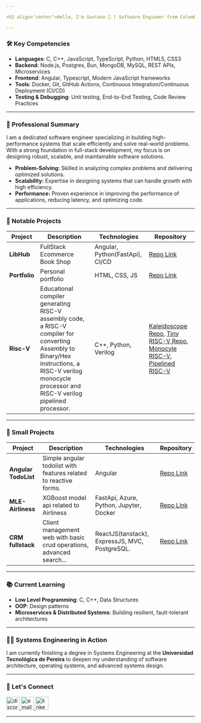 ```yaml
---

<h2 align="center">Hello, I'm Gustavo 👋 | Software Engineer from Colombia 🇨🇴</h2>

---
```


### 🛠 Key Competencies

- **Languages**: C, C++, JavaScript, TypeScript, Python, HTML5, CSS3
- **Backend**: Node.js, Postgres, Bun, MongoDB, MySQL, REST APIs, Microservices
- **Frontend**: Angular, Typescript, Modern JavaScript frameworks
- **Tools**: Docker, Git, GitHub Actions, Continuous Integration/Continuous Deployment (CI/CD)
- **Testing & Debugging**: Unit testing, End-to-End Testing, Code Review Practices

---

### 🚀 Professional Summary

I am a dedicated software engineer specializing in building high-performance systems that scale efficiently and solve real-world problems. With a strong foundation in full-stack development, my focus is on designing robust, scalable, and maintainable software solutions.

- **Problem-Solving:** Skilled in analyzing complex problems and delivering optimized solutions.
- **Scalability:** Expertise in designing systems that can handle growth with high efficiency.
- **Performance:** Proven experience in improving the performance of applications, reducing latency, and optimizing code.

---

### 🔧 Notable Projects

| Project            | Description                                                                 | Technologies                             | Repository                                      |
| ------------------ | --------------------------------------------------------------------------- | ---------------------------------------- | ----------------------------------------------- |
| **LibHub**         | FullStack Ecommerce Book Shop                                                | Angular, Python(FastApi), CI/CD          | [Repo Link](https://github.com/Areshkew/humble-project-ui)             |
| **Portfolio**      | Personal portfolio                    | HTML, CSS, JS                            | [Repo Link](https://areshkew.github.io/portfolio/)                     |
| **Risc-V** | Educational compiler generating RISC-V assembly code, a RISC-V compiler for converting Assembly to Binary/Hex instructions, a RISC-V verilog monocycle processor and RISC-V verilog pipelined processor. | C++, Python, Verilog                              | [Kaleidoscope Repo](https://github.com/Areshkew/kaleidoscope-riscv), [Tiny RISC-V Repo](https://github.com/Areshkew/tiny-risc-v), [Monocyle RISC-V](https://github.com/Areshkew/riscv32-verilog), [Pipelined RISC-V](https://github.com/Areshkew/riscv32-pipelined) |

---

### 🔧 Small Projects

| Project            | Description                                                                 | Technologies                             | Repository                                      |
| ------------------ | --------------------------------------------------------------------------- | ---------------------------------------- | ----------------------------------------------- |
| **Angular TodoList**         | Simple angular todolist with features related to reactive forms.                                               | Angular        | [Repo Link](https://github.com/Areshkew/taskmanagment)             |
| **MLE-Airliness**      | XGBoost model api related to Airliness                   | FastApi, Azure, Python, Jupyter, Docker                           | [Repo Link](https://github.com/Areshkew/MLE-Airlines)                     |
| **CRM fullstack** | Client management web with basic crud operations, advanced search... | ReactJS(tanstack), ExpressJS, MVC, PostgreSQL. | [Repo Link](https://github.com/Areshkew/crm-react) |


---

### 📚 Current Learning

- **Low Level Programming**: C, C++, Data Structures
- **OOP**: Design patterns
- **Microservices & Distributed Systems**: Building resilient, fault-tolerant architectures

---

### 👨‍💻 Systems Engineering in Action

I am currently finishing a degree in Systems Engineering at the **Universidad Tecnológica de Pereira** to deepen my understanding of software architecture, operating systems, and advanced systems design.

---


### 🤝 Let's Connect
<center>
  <div align="left"> <a href="https://discord.com/users/Areshk#7698"> <img src="https://img.shields.io/static/v1?message=Discord&logo=discord&label=&color=7289DA&logoColor=white&labelColor=&style=for-the-badge" height="35" alt="discord logo" /> </a> <a href="mailto:garamirezl@outlook.com"> <img src="https://img.shields.io/static/v1?message=Email&logo=gmail&label=&color=D14836&logoColor=white&labelColor=&style=for-the-badge" height="35" alt="email logo" /> </a> <a href="https://www.linkedin.com/in/gustavo-andres-ramirez-lopez-5612861b5/"> <img src="https://img.shields.io/static/v1?message=LinkedIn&logo=linkedin&label=&color=0077B5&logoColor=white&labelColor=&style=for-the-badge" height="35" alt="linkedin logo" /> </a> </div>
</center>

---
